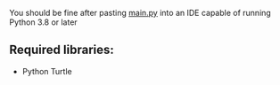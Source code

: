 You should be fine after pasting <a href="https://github.com/scraptechguy/CanonShot/blob/main/main.py" target="_blank">main.py</a> into an IDE capable of running Python 3.8 or later 

## Required libraries: 

+ Python Turtle
